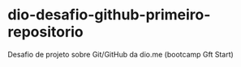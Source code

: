 # dio-desafio-github-primeiro-repositorio
Desafio de projeto sobre Git/GitHub da dio.me (bootcamp Gft Start)
